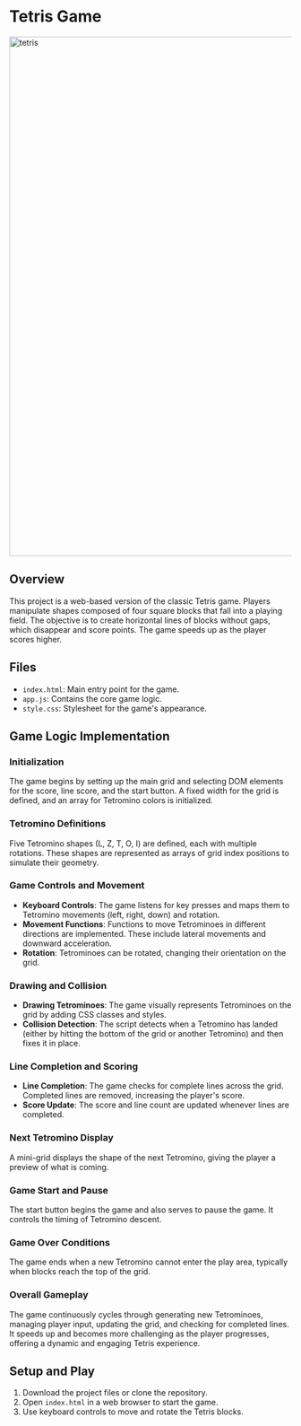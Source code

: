 # Tetris Game
<img width="926" alt="tetris" src="https://github.com/IrfanEzani/tetris/assets/59435235/89870aec-ff3b-40d1-8468-3e95a1b7146c">

## Overview
This project is a web-based version of the classic Tetris game. Players manipulate shapes composed of four square blocks that fall into a playing field. The objective is to create horizontal lines of blocks without gaps, which disappear and score points. The game speeds up as the player scores higher.

## Files
- `index.html`: Main entry point for the game.
- `app.js`: Contains the core game logic.
- `style.css`: Stylesheet for the game's appearance.

## Game Logic Implementation

### Initialization
The game begins by setting up the main grid and selecting DOM elements for the score, line score, and the start button. A fixed width for the grid is defined, and an array for Tetromino colors is initialized.

### Tetromino Definitions
Five Tetromino shapes (L, Z, T, O, I) are defined, each with multiple rotations. These shapes are represented as arrays of grid index positions to simulate their geometry.

### Game Controls and Movement
- **Keyboard Controls**: The game listens for key presses and maps them to Tetromino movements (left, right, down) and rotation.
- **Movement Functions**: Functions to move Tetrominoes in different directions are implemented. These include lateral movements and downward acceleration.
- **Rotation**: Tetrominoes can be rotated, changing their orientation on the grid.

### Drawing and Collision
- **Drawing Tetrominoes**: The game visually represents Tetrominoes on the grid by adding CSS classes and styles.
- **Collision Detection**: The script detects when a Tetromino has landed (either by hitting the bottom of the grid or another Tetromino) and then fixes it in place.

### Line Completion and Scoring
- **Line Completion**: The game checks for complete lines across the grid. Completed lines are removed, increasing the player's score.
- **Score Update**: The score and line count are updated whenever lines are completed.

### Next Tetromino Display
A mini-grid displays the shape of the next Tetromino, giving the player a preview of what is coming.

### Game Start and Pause
The start button begins the game and also serves to pause the game. It controls the timing of Tetromino descent.

### Game Over Conditions
The game ends when a new Tetromino cannot enter the play area, typically when blocks reach the top of the grid.

### Overall Gameplay
The game continuously cycles through generating new Tetrominoes, managing player input, updating the grid, and checking for completed lines. It speeds up and becomes more challenging as the player progresses, offering a dynamic and engaging Tetris experience.

## Setup and Play
1. Download the project files or clone the repository.
2. Open `index.html` in a web browser to start the game.
3. Use keyboard controls to move and rotate the Tetris blocks.

